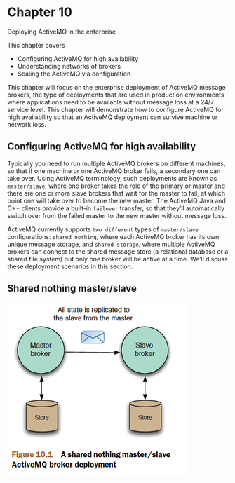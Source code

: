 # Chapter 10

Deploying ActiveMQ in the enterprise

This chapter covers

- Configuring ActiveMQ for high availability
- Understanding networks of brokers
- Scaling the ActiveMQ via configuration

This chapter will focus on the enterprise deployment of ActiveMQ message brokers,
the type of deployments that are used in production environments where
applications need to be available without message loss at a 24/7 service level. This
chapter will demonstrate how to configure ActiveMQ for high availability so that an
ActiveMQ deployment can survive machine or network loss.

## Configuring ActiveMQ for high availability

Typically you need to run multiple ActiveMQ brokers on different machines, so that if one machine or one ActiveMQ broker
fails, a secondary one can take over. Using ActiveMQ terminology, such deployments
are known as `master/slave`, where one broker takes the role of the primary or
master and there are one or more slave brokers that wait for the master to fail, at
which point one will take over to become the new master. The ActiveMQ Java and C++
clients provide a built-in `failover` transfer, so that they’ll automatically switch over from
the failed master to the new master without message loss.

ActiveMQ currently supports `two different` types of `master/slave` configurations:
`shared nothing`, where each ActiveMQ broker has its own unique message storage, and
`shared storage`, where multiple ActiveMQ brokers can connect to the shared message
store (a relational database or a shared file system) but only one broker will be active
at a time. We’ll discuss these deployment scenarios in this section.

## Shared nothing master/slave

![active-master-slave-shared-nothing](./images/active-master-slave-shared-nothing.png)
